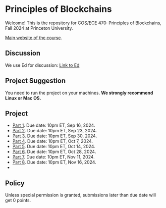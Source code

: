 # Principles of Blockchains

Welcome! This is the repository for COS/ECE 470: Principles of Blockchains, Fall 2024 at Princeton University. 

[Main website of the course](https://web3.princeton.edu/principles-of-blockchains/).

## Discussion
We use Ed for discussion: [Link to Ed](https://edstem.org/us/courses/65555/)

## Project Suggestion
You need to run the project on your machines. **We strongly recommend Linux or Mac OS.**

## Project

- [Part 1](Project1). Due date: 10pm ET, Sep 16, 2024.
- [Part 2](Project2). Due date: 10pm ET, Sep 23, 2024.
- [Part 3](Project3). Due date: 10pm ET, Sep 30, 2024.
- [Part 4](Project4). Due date: 10pm ET, Oct 7, 2024.
- [Part 5](Project5). Due date: 10pm ET, Oct 14, 2024.
- [Part 6](Project6). Due date: 10pm ET, Oct 28, 2024.
- [Part 7](Project7). Due date: 10pm ET, Nov 11, 2024.
- [Part 8](Project8). Due date: 10pm ET, Nov 16, 2024.
- 
## Policy
Unless special permission is granted, submissions later than due date will get 0 points.
